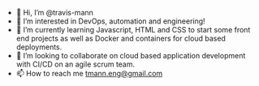 - 👋 Hi, I’m @travis-mann
- 👀 I’m interested in DevOps, automation and engineering!
- 🌱 I’m currently learning Javascript, HTML and CSS to start some front end projects as well as Docker and containers for cloud based deployments.
- 💞️ I’m looking to collaborate on cloud based application development with CI/CD on an agile scrum team.
- 📫 How to reach me tmann.eng@gmail.com
